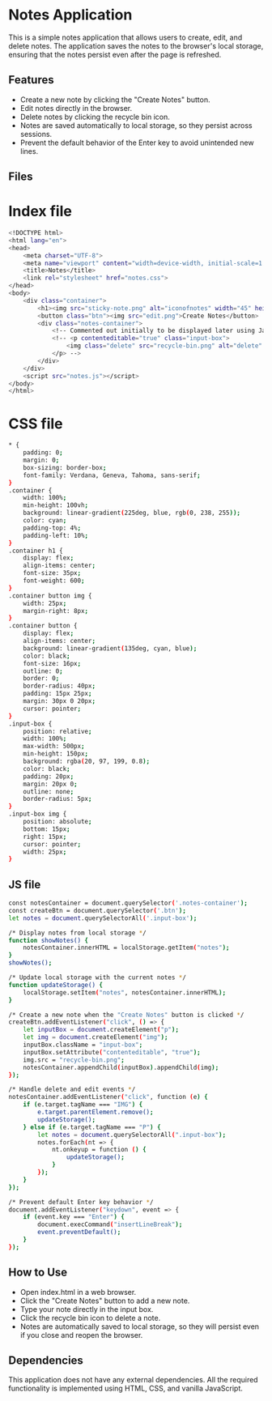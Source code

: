 # Notes Application
   This is a simple notes application that allows users to create, edit, and delete notes. The application saves the notes to the browser's local storage, ensuring that the notes persist even after the page is refreshed.
  ## Features
* Create a new note by clicking the "Create Notes" button.
* Edit notes directly in the browser.
* Delete notes by clicking the recycle bin icon.
* Notes are saved automatically to local storage, so they persist across sessions.
* Prevent the default behavior of the Enter key to avoid unintended new lines.
## Files
# Index file 
```sh
<!DOCTYPE html>
<html lang="en">
<head>
    <meta charset="UTF-8">
    <meta name="viewport" content="width=device-width, initial-scale=1.0">
    <title>Notes</title>
    <link rel="stylesheet" href="notes.css">
</head>
<body>
    <div class="container">
        <h1><img src="sticky-note.png" alt="iconofnotes" width="45" height="50">Notes</h1>
        <button class="btn"><img src="edit.png">Create Notes</button>
        <div class="notes-container">
            <!-- Commented out initially to be displayed later using JavaScript -->
            <!-- <p contenteditable="true" class="input-box">
                <img class="delete" src="recycle-bin.png" alt="delete" width="25" height="25">
            </p> -->
        </div>
    </div>
    <script src="notes.js"></script>
</body>
</html>
```
# CSS file
```sh
* {
    padding: 0;
    margin: 0;
    box-sizing: border-box;
    font-family: Verdana, Geneva, Tahoma, sans-serif;
}
.container {
    width: 100%;
    min-height: 100vh;
    background: linear-gradient(225deg, blue, rgb(0, 238, 255));
    color: cyan;
    padding-top: 4%;
    padding-left: 10%;
}
.container h1 {
    display: flex;
    align-items: center;
    font-size: 35px;
    font-weight: 600;
}
.container button img {
    width: 25px;
    margin-right: 8px;
}
.container button {
    display: flex;
    align-items: center;
    background: linear-gradient(135deg, cyan, blue);
    color: black;
    font-size: 16px;
    outline: 0;
    border: 0;
    border-radius: 40px;
    padding: 15px 25px;
    margin: 30px 0 20px;
    cursor: pointer;
}
.input-box {
    position: relative;
    width: 100%;
    max-width: 500px;
    min-height: 150px;
    background: rgba(20, 97, 199, 0.8);
    color: black;
    padding: 20px;
    margin: 20px 0;
    outline: none;
    border-radius: 5px;
}
.input-box img {
    position: absolute;
    bottom: 15px;
    right: 15px;
    cursor: pointer;
    width: 25px;
}
```
## JS file 
```sh
const notesContainer = document.querySelector('.notes-container');
const createBtn = document.querySelector('.btn');
let notes = document.querySelectorAll('.input-box');

/* Display notes from local storage */
function showNotes() {
    notesContainer.innerHTML = localStorage.getItem("notes");
}
showNotes();

/* Update local storage with the current notes */
function updateStorage() {
    localStorage.setItem("notes", notesContainer.innerHTML);
}

/* Create a new note when the "Create Notes" button is clicked */
createBtn.addEventListener("click", () => {
    let inputBox = document.createElement("p");
    let img = document.createElement("img");
    inputBox.className = "input-box";
    inputBox.setAttribute("contenteditable", "true");
    img.src = "recycle-bin.png";
    notesContainer.appendChild(inputBox).appendChild(img);
});

/* Handle delete and edit events */
notesContainer.addEventListener("click", function (e) {
    if (e.target.tagName === "IMG") {
        e.target.parentElement.remove();
        updateStorage();
    } else if (e.target.tagName === "P") {
        let notes = document.querySelectorAll(".input-box");
        notes.forEach(nt => {
            nt.onkeyup = function () {
                updateStorage();
            }
        });
    }
});

/* Prevent default Enter key behavior */
document.addEventListener("keydown", event => {
    if (event.key === "Enter") {
        document.execCommand("insertLineBreak");
        event.preventDefault();
    }
});
```
## How to Use
* Open index.html in a web browser.
* Click the "Create Notes" button to add a new note.
* Type your note directly in the input box.
* Click the recycle bin icon to delete a note.
* Notes are automatically saved to local storage, so they will persist even if you close and reopen the browser.
## Dependencies
This application does not have any external dependencies. All the required functionality is implemented using HTML, CSS, and vanilla JavaScript.


